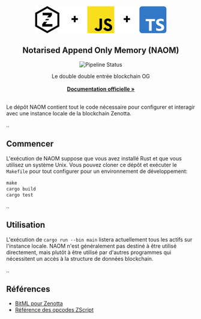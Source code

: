<div align="center">
  <a>
    <img src="https://github.com/Zenotta/ZenottaJS/blob/develop/assets/hero.svg" alt="Logo" style="width: 350px">
  </a>

  <h2 align="center">Notarised Append Only Memory (NAOM)</h2>

  <div>
  <img src="https://img.shields.io/github/actions/workflow/status/Zenotta/NAOM/rust.yml" alt="Pipeline Status" style="display:inline-block"/>
  </div>

  <p align="center">
    Le double double entrée blockchain OG
    <br />
    <br />
    <a href="https://zenotta.io"><strong>Documentation officielle »</strong></a>
    <br />
    <br />
  </p>
</div>

Le dépôt NAOM contient tout le code nécessaire pour configurer et interagir avec une instance locale de la blockchain Zenotta.

..

## Commencer

L'exécution de NAOM suppose que vous avez installé Rust et que vous utilisez un système Unix. Vous pouvez cloner ce dépôt et exécuter le `Makefile` pour tout configurer pour un environnement de développement:

```
make
cargo build
cargo test
```

..

## Utilisation

L'exécution de `cargo run --bin main` listera actuellement tous les actifs sur l'instance locale. NAOM n'est généralement pas destiné à être utilisé directement, mais plutôt à être utilisé par d'autres programmes qui nécessitent un accès à la structure de données blockchain.

..

## Références

- [BitML pour Zenotta](https://github.com/Zenotta/NAOM/blob/main/docs/BitML_for_Zenotta.pdf)
- [Référence des opcodes ZScript](https://github.com/Zenotta/NAOM/blob/main/docs/ZScript_Opcodes_Reference.pdf)